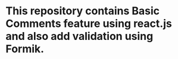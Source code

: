 # This repository contains Basic Comments feature using react.js and also add validation using Formik.
